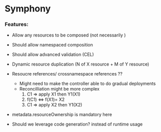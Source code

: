 # Symphony

### Features:

- Allow any resources to be composed (not necessarily )
- Should allow namespaced composition
- Should allow advanced validation (CEL)
- Dynamic resource duplication (N of X resource + M of Y resource)

- Resoucre references/ crossnamespace references ??

  - Might need to make the controller able to do gradual deployments
  - Reconcilliation might be more complex
    1. C1 => apply X1 then Y1(X1)
    2. f(C1) <=> f(X1)= X2
    3. C1 => apply X2 then Y1(X2)

- metadata.resourceOwnership is mandatory here
- Should we leverage code generation? instead of runtime usage
